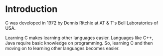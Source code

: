 # Introduction

C was developed in 1972 by Dennis Ritchie at AT & T's Bell Laboratories of USA.

Learning C makes learning other languages easier. Languages like C++, Java require basic knowledge on programming.
So, learning C and then moving on to learning other languages becomes easier.

